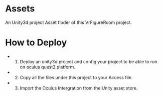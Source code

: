 # Assets
 An Unity3d project Asset floder of this VrFigureRoom project.
# How to Deploy
- 1. Deploy an unity3d project and config your project to be able to run on oculus quest2 platform.
- 2. Copy all the files under this project to your Access file.
- 3. Import the Oculus Intergration from the Unity asset store.
